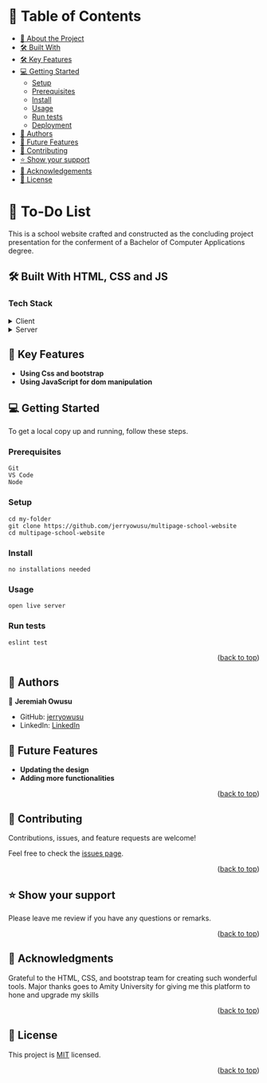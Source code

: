 # 📗 Table of Contents

- [📖 About the Project](#about-project)
- [🛠 Built With](#built-with)
- [🛠 Key Features](#key-features)
- [💻 Getting Started](#getting-started)
  - [Setup](#setup)
  - [Prerequisites](#prerequisites)
  - [Install](#install)
  - [Usage](#usage)
  - [Run tests](#run-tests)
  - [Deployment](#triangular_flag_on_post-deployment)
- [👥 Authors](#author)
- [🔭 Future Features](#future-features)
- [🤝 Contributing](#contributing)
- [⭐️ Show your support](#support)
- [🙏 Acknowledgements](#acknowledgements)
- [📝 License](#license)

# 📖 To-Do List <a name="about-project"></a>


This is a school website crafted and constructed as the concluding project presentation for the conferment of a Bachelor of Computer Applications degree.

## 🛠 Built With HTML, CSS and JS <a name="built-with"></a>

### Tech Stack <a name="tech-stack"></a>

<details>
  <summary>Client</summary>
  <ul>
    <li><a href="https://code.visualstudio.com/">Visual Studio Code</a></li>
    <li><a href="https://github.com/">HTML</a></li>
    <li><a href="https://github.com/">CSS</a></li>
    <li><a href="https://github.com/">JavaScript</a></li>
    <li><a href="https://github.com/">Bootstrap</a></li>
  </ul>
</details>

<details>
  <summary>Server</summary>
  <ul>
    <li><a href="https://github.com/">GitHub</a></li>
  </ul>
</details>

## 🔭 Key Features <a name="future-features"></a>
- **Using Css and bootstrap**
- **Using JavaScript for dom manipulation**


## 💻 Getting Started <a name="getting-started"></a>

To get a local copy up and running, follow these steps.

### Prerequisites
```
Git
VS Code
Node
```

### Setup
```
cd my-folder
git clone https://github.com/jerryowusu/multipage-school-website
cd multipage-school-website
```
### Install
```
no installations needed
```
### Usage
```
open live server
```
### Run tests
```
eslint test
```

<p align="right">(<a href="#readme-top">back to top</a>)</p>

## 👥 Authors <a name="author"></a>

👤 **Jeremiah Owusu**

- GitHub: [jerryowusu](https://github.com/jerryowusu)
- LinkedIn: [LinkedIn](https://www.linkedin.com/in/jerry-owusu/)

## 🔭 Future Features <a name="future-features"></a>

- **Updating the design**
- **Adding more functionalities**


<p align="right">(<a href="#readme-top">back to top</a>)</p>


## 🤝 Contributing <a name="contributing"></a>

Contributions, issues, and feature requests are welcome!

Feel free to check the [issues page](https://github.com/jerryowusu/multipage-school-website/issues).

<p align="right">(<a href="#readme-top">back to top</a>)</p>

## ⭐️ Show your support <a name="support"></a>

Please leave me review if you have any questions or remarks.

<p align="right">(<a href="#readme-top">back to top</a>)</p>


## 🙏 Acknowledgments <a name="acknowledgements"></a>

Grateful to the HTML, CSS, and bootstrap team for creating such wonderful tools.
Major thanks goes to Amity University for giving me this platform to hone and upgrade my skills

<p align="right">(<a href="#readme-top">back to top</a>)</p>

## 📝 License <a name="license"></a>

This project is [MIT](./MIT.md) licensed.

<p align="right">(<a href="#readme-top">back to top</a>)</p>
